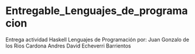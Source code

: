 # Entregable_Lenguajes_de_programacion
Entrega actividad Haskell Lenguajes de Programación
por:
Juan Gonzalo de los Rios Cardona
Andres David Echeverri Barrientos
